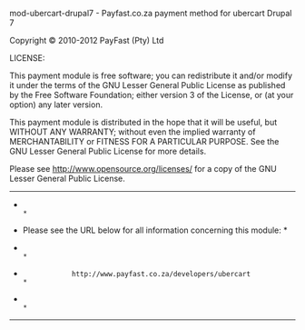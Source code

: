 mod-ubercart-drupal7 - Payfast.co.za payment method for ubercart Drupal 7

Copyright © 2010-2012 PayFast (Pty) Ltd

LICENSE:
 
This payment module is free software; you can redistribute it and/or modify
it under the terms of the GNU Lesser General Public License as published
by the Free Software Foundation; either version 3 of the License, or (at
your option) any later version.

This payment module is distributed in the hope that it will be useful, but
WITHOUT ANY WARRANTY; without even the implied warranty of MERCHANTABILITY
or FITNESS FOR A PARTICULAR PURPOSE. See the GNU Lesser General Public
License for more details.

Please see http://www.opensource.org/licenses/ for a copy of the GNU Lesser
General Public License.


******************************************************************************
*                                                                            *
*    Please see the URL below for all information concerning this module:    *
*                                                                            *
*                 http://www.payfast.co.za/developers/ubercart       	     *
*                                                                            *
******************************************************************************

